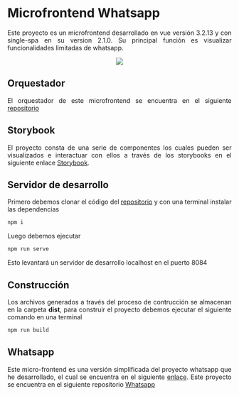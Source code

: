 # Microfrontend Whatsapp

<p style='text-align: justify;'> Este proyecto es un microfrontend desarrollado en vue versión 3.2.13 y con single-spa en su version 2.1.0. Su principal función es visualizar funcionalidades limitadas de whatsapp. </p>

<p align="center">
    <img src="https://hme-mf-resources.netlify.app/src/assets/hme-mf-resources/images/mf-whatsapp.png"/>
</p>

## Orquestador

<p style='text-align: justify;'> El orquestador de este microfrontend se encuentra en el siguiente <a href="https://github.com/lamatcalderon/mf-root-config">repositorio</a> </p>

## Storybook

<p style='text-align: justify;'> El proyecto consta de una serie de componentes los cuales pueden ser visualizados e interactuar con ellos a través de los storybooks en el siguiente enlace <a href="https://storybook-mf-whatsapp.netlify.app">Storybook</a>.</p> 

## Servidor de desarrollo

<p style='text-align: justify;'> Primero debemos clonar el código del <a href="https://github.com/lamatcalderon/mf-whatsapp">repositorio</a> y con una terminal instalar las dependencias</p> 

```sh
npm i
```

<p style='text-align: justify;'> Luego debemos ejecutar</p> 

```sh
npm run serve
```

<p style='text-align: justify;'> Esto levantará un servidor de desarrollo localhost en el puerto 8084 </p> 


## Construcción

<p style='text-align: justify;'> Los archivos generados a través del proceso de contrucción se almacenan en la carpeta <strong>dist</strong>, para construir el proyecto debemos ejecutar el siguiente comando en una terminal</p> 


```sh
npm run build
```

## Whatsapp
<p style='text-align: justify;'> Este micro-frontend es una versión simplificada del proyecto whatsapp que he desarrollado, el cual se encuentra en el siguiente <a href="https://lmac-whatsapp.netlify.app">enlace</a>. Este proyecto se encuentra en el siguiente repositorio <a href="https://github.com/lamatcalderon/whatsapp-front">Whatsapp</a></p> 
